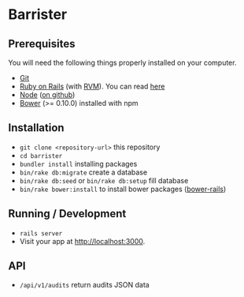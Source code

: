 # Barrister

## Prerequisites

You will need the following things properly installed on your computer.

* [Git](http://git-scm.com/)
* [Ruby on Rails](http://rubyonrails.org/) (with [RVM](https://rvm.io/)). You can read [here](https://www.railstutorial.org/)
* [Node](http://nodejs.org) ([on github](https://github.com/joyent/node))
* [Bower](https://github.com/bower/bower) (>= 0.10.0) installed with npm

## Installation

* `git clone <repository-url>` this repository
* `cd barrister`
* `bundler install` installing packages
* `bin/rake db:migrate` create a database
* `bin/rake db:seed` or `bin/rake db:setup` fill database
* `bin/rake bower:install` to install bower packages ([bower-rails](https://github.com/rharriso/bower-rails))

## Running / Development

* `rails server`
* Visit your app at [http://localhost:3000](http://localhost:3000).

## API

* `/api/v1/audits` return audits JSON data

